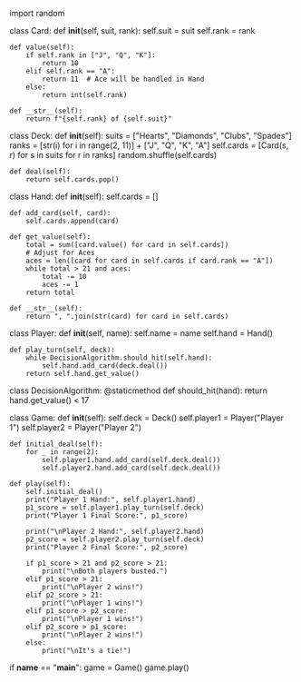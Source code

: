 import random

class Card:
    def __init__(self, suit, rank):
        self.suit = suit
        self.rank = rank

    def value(self):
        if self.rank in ["J", "Q", "K"]:
            return 10
        elif self.rank == "A":
            return 11  # Ace will be handled in Hand
        else:
            return int(self.rank)

    def __str__(self):
        return f"{self.rank} of {self.suit}"


class Deck:
    def __init__(self):
        suits = ["Hearts", "Diamonds", "Clubs", "Spades"]
        ranks = [str(i) for i in range(2, 11)] + ["J", "Q", "K", "A"]
        self.cards = [Card(s, r) for s in suits for r in ranks]
        random.shuffle(self.cards)

    def deal(self):
        return self.cards.pop()


class Hand:
    def __init__(self):
        self.cards = []

    def add_card(self, card):
        self.cards.append(card)

    def get_value(self):
        total = sum([card.value() for card in self.cards])
        # Adjust for Aces
        aces = len([card for card in self.cards if card.rank == "A"])
        while total > 21 and aces:
            total -= 10
            aces -= 1
        return total

    def __str__(self):
        return ", ".join(str(card) for card in self.cards)


class Player:
    def __init__(self, name):
        self.name = name
        self.hand = Hand()

    def play_turn(self, deck):
        while DecisionAlgorithm.should_hit(self.hand):
            self.hand.add_card(deck.deal())
        return self.hand.get_value()


class DecisionAlgorithm:
    @staticmethod
    def should_hit(hand):
        return hand.get_value() < 17


class Game:
    def __init__(self):
        self.deck = Deck()
        self.player1 = Player("Player 1")
        self.player2 = Player("Player 2")

    def initial_deal(self):
        for _ in range(2):
            self.player1.hand.add_card(self.deck.deal())
            self.player2.hand.add_card(self.deck.deal())

    def play(self):
        self.initial_deal()
        print("Player 1 Hand:", self.player1.hand)
        p1_score = self.player1.play_turn(self.deck)
        print("Player 1 Final Score:", p1_score)

        print("\nPlayer 2 Hand:", self.player2.hand)
        p2_score = self.player2.play_turn(self.deck)
        print("Player 2 Final Score:", p2_score)

        if p1_score > 21 and p2_score > 21:
            print("\nBoth players busted.")
        elif p1_score > 21:
            print("\nPlayer 2 wins!")
        elif p2_score > 21:
            print("\nPlayer 1 wins!")
        elif p1_score > p2_score:
            print("\nPlayer 1 wins!")
        elif p2_score > p1_score:
            print("\nPlayer 2 wins!")
        else:
            print("\nIt's a tie!")


if __name__ == "__main__":
    game = Game()
    game.play()
